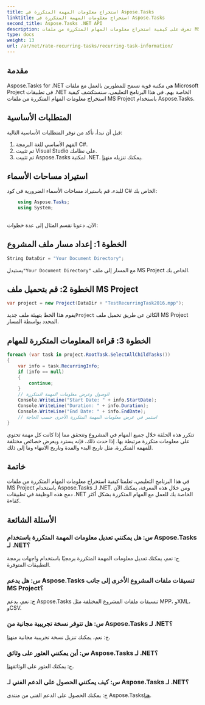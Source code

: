 ```yaml
---
title: استخراج معلومات المهمة المتكررة في Aspose.Tasks
linktitle: استخراج معلومات المهمة المتكررة في Aspose.Tasks
second_title: Aspose.Tasks .NET API
description: تعرف على كيفية استخراج معلومات المهام المتكررة من ملفات MS Project باستخدام Aspose.Tasks لـ .NET. التكامل السهل لمطوري .NET.
type: docs
weight: 13
url: /ar/net/rate-recurring-tasks/recurring-task-information/
---
```

## مقدمة
Aspose.Tasks for .NET هي مكتبة قوية تسمح للمطورين بالعمل مع ملفات Microsoft Project في تطبيقات .NET الخاصة بهم. في هذا البرنامج التعليمي، سنستكشف كيفية استخراج معلومات المهام المتكررة من ملفات MS Project باستخدام Aspose.Tasks.
## المتطلبات الأساسية
قبل أن نبدأ، تأكد من توفر المتطلبات الأساسية التالية:
1. الفهم الأساسي للغة البرمجة C#.
2. تم تثبيت Visual Studio على نظامك.
3.  تم تثبيت Aspose.Tasks لمكتبة .NET. يمكنك تنزيله من[هنا](https://releases.aspose.com/tasks/net/).
## استيراد مساحات الأسماء
للبدء، قم باستيراد مساحات الأسماء الضرورية في كود C# الخاص بك:
```csharp
    using Aspose.Tasks;
    using System;
    
```
الآن، دعونا نقسم المثال إلى عدة خطوات:
## الخطوة 1: إعداد مسار ملف المشروع
```csharp
String DataDir = "Your Document Directory";
```
 يستبدل`"Your Document Directory"` مع المسار إلى ملف MS Project الخاص بك.
## الخطوة 2: قم بتحميل ملف MS Project
```csharp
var project = new Project(DataDir + "TestRecurringTask2016.mpp");
```
 يقوم هذا الخط بتهيئة ملف جديد`Project` الكائن عن طريق تحميل ملف MS Project المحدد بواسطة المسار.
## الخطوة 3: قراءة المعلومات المتكررة للمهام
```csharp
foreach (var task in project.RootTask.SelectAllChildTasks())
{
    var info = task.RecurringInfo;
    if (info == null)
    {
        continue;
    }
    // الوصول وعرض معلومات المهمة المتكررة
    Console.WriteLine("Start Date: " + info.StartDate);
    Console.WriteLine("Duration: " + info.Duration);
    Console.WriteLine("End Date: " + info.EndDate);
    // استمر في عرض معلومات المهمة المتكررة الأخرى حسب الحاجة
}
```
تتكرر هذه الحلقة خلال جميع المهام في المشروع وتتحقق مما إذا كانت كل مهمة تحتوي على معلومات متكررة مرتبطة بها. إذا حدث ذلك، فإنه يسترد ويعرض خصائص مختلفة للمهمة المتكررة، مثل تاريخ البدء والمدة وتاريخ الانتهاء وما إلى ذلك.
## خاتمة
في هذا البرنامج التعليمي، تعلمنا كيفية استخراج معلومات المهام المتكررة من ملفات MS Project باستخدام Aspose.Tasks لـ .NET. ومن خلال هذه المعرفة، يمكنك الآن دمج هذه الوظيفة في تطبيقات .NET الخاصة بك للعمل مع المهام المتكررة بشكل أكثر كفاءة.
## الأسئلة الشائعة
### س: هل يمكنني تعديل معلومات المهمة المتكررة باستخدام Aspose.Tasks لـ .NET؟
ج: نعم، يمكنك تعديل معلومات المهمة المتكررة برمجيًا باستخدام واجهات برمجة التطبيقات المتوفرة.
### س: هل يدعم Aspose.Tasks تنسيقات ملفات المشروع الأخرى إلى جانب MS Project؟
ج: نعم، يدعم Aspose.Tasks تنسيقات ملفات المشروع المختلفة مثل MPP، وXML، وCSV.
### س: هل تتوفر نسخة تجريبية مجانية من Aspose.Tasks لـ .NET؟
 ج: نعم، يمكنك تنزيل نسخة تجريبية مجانية من[هنا](https://releases.aspose.com/).
### س: أين يمكنني العثور على وثائق Aspose.Tasks لـ .NET؟
 ج: يمكنك العثور على الوثائق[هنا](https://reference.aspose.com/tasks/net/).
### س: كيف يمكنني الحصول على الدعم الفني لـ Aspose.Tasks لـ .NET؟
 ج: يمكنك الحصول على الدعم الفني من منتدى Aspose.Tasks[هنا](https://forum.aspose.com/c/tasks/15).